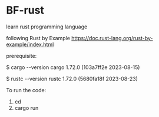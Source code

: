 # BF-rust
learn rust programming language

following Rust by Example
https://doc.rust-lang.org/rust-by-example/index.html

prerequisite:

$ cargo --version
cargo 1.72.0 (103a7ff2e 2023-08-15)

$ rustc --version
rustc 1.72.0 (5680fa18f 2023-08-23)

To run the code:
1. cd <charpter folder>
2. cargo run
